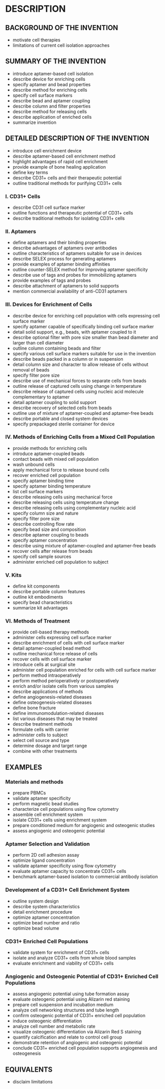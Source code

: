 # DESCRIPTION

## BACKGROUND OF THE INVENTION

- motivate cell therapies
- limitations of current cell isolation approaches

## SUMMARY OF THE INVENTION

- introduce aptamer-based cell isolation
- describe device for enriching cells
- specify aptamer and bead properties
- describe method for enriching cells
- specify cell surface markers
- describe bead and aptamer coupling
- describe column and filter properties
- describe method for releasing cells
- describe application of enriched cells
- summarize invention

## DETAILED DESCRIPTION OF THE INVENTION

- introduce cell enrichment device
- describe aptamer-based cell enrichment method
- highlight advantages of rapid cell enrichment
- provide example of bone healing application
- define key terms
- describe CD31+ cells and their therapeutic potential
- outline traditional methods for purifying CD31+ cells

### I. CD31+ Cells

- describe CD31 cell surface marker
- outline functions and therapeutic potential of CD31+ cells
- describe traditional methods for isolating CD31+ cells

### II. Aptamers

- define aptamers and their binding properties
- describe advantages of aptamers over antibodies
- outline characteristics of aptamers suitable for use in devices
- describe SELEX process for generating aptamers
- provide examples of aptamer binding affinities
- outline counter-SELEX method for improving aptamer specificity
- describe use of tags and probes for immobilizing aptamers
- provide examples of tags and probes
- describe attachment of aptamers to solid supports
- mention commercial availability of anti-CD31 aptamers

### III. Devices for Enrichment of Cells

- describe device for enriching cell population with cells expressing cell surface marker
- specify aptamer capable of specifically binding cell surface marker
- detail solid support, e.g., beads, with aptamer coupled to it
- describe optional filter with pore size smaller than bead diameter and larger than cell diameter
- outline column containing beads and filter
- specify various cell surface markers suitable for use in the invention
- describe beads packed in a column or in suspension
- detail column size and character to allow release of cells without removal of beads
- specify filter pore size
- describe use of mechanical forces to separate cells from beads
- outline release of captured cells using change in temperature
- describe release of captured cells using nucleic acid molecule complementary to aptamer
- detail aptamer coupling to solid support
- describe recovery of selected cells from beads
- outline use of mixture of aptamer-coupled and aptamer-free beads
- describe portable and closed system devices
- specify prepackaged sterile container for device

### IV. Methods of Enriching Cells from a Mixed Cell Population

- provide methods for enriching cells
- introduce aptamer-coupled beads
- contact beads with mixed cell population
- wash unbound cells
- apply mechanical force to release bound cells
- recover enriched cell population
- specify aptamer binding time
- specify aptamer binding temperature
- list cell surface markers
- describe releasing cells using mechanical force
- describe releasing cells using temperature change
- describe releasing cells using complementary nucleic acid
- specify column size and nature
- specify filter pore size
- describe controlling flow rate
- specify bead size and composition
- describe aptamer coupling to beads
- specify aptamer concentration
- describe using mixture of aptamer-coupled and aptamer-free beads
- recover cells after release from beads
- specify cell sample sources
- administer enriched cell population to subject

### V. Kits

- define kit components
- describe portable column features
- outline kit embodiments
- specify bead characteristics
- summarize kit advantages

### VI. Methods of Treatment

- provide cell-based therapy methods
- administer cells expressing cell surface marker
- describe enrichment of cells with cell surface marker
- detail aptamer-coupled bead method
- outline mechanical force release of cells
- recover cells with cell surface marker
- introduce cells at surgical site
- administer cell population enriched for cells with cell surface marker
- perform method intraoperatively
- perform method perioperatively or postoperatively
- enrich and/or isolate cells from various samples
- describe applications of methods
- define angiogenesis-related diseases
- define osteogenesis-related diseases
- define bone fracture
- define immunomodulation-related diseases
- list various diseases that may be treated
- describe treatment methods
- formulate cells with carrier
- administer cells to subject
- select cell source and type
- determine dosage and target range
- combine with other treatments

## EXAMPLES

### Materials and methods

- prepare PBMCs
- validate aptamer specificity
- perform magnetic bead studies
- characterize cell populations using flow cytometry
- assemble cell enrichment system
- isolate CD31+ cells using enrichment system
- prepare conditioned medium for angiogenic and osteogenic studies
- assess angiogenic and osteogenic potential

### Aptamer Selection and Validation

- perform 2D cell adhesion assay
- optimize ligand concentration
- validate aptamer specificity using flow cytometry
- evaluate aptamer capacity to concentrate CD31+ cells
- benchmark aptamer-based isolation to commercial antibody isolation

### Development of a CD31+ Cell Enrichment System

- outline system design
- describe system characteristics
- detail enrichment procedure
- optimize aptamer concentration
- optimize bead number and ratio
- optimize bead volume

### CD31+ Enriched Cell Populations

- validate system for enrichment of CD31+ cells
- isolate and analyze CD31+ cells from whole blood samples
- evaluate enrichment and viability of CD31+ cells

### Angiogenic and Osteogenic Potential of CD31+ Enriched Cell Populations

- assess angiogenic potential using tube formation assay
- evaluate osteogenic potential using Alizarin red staining
- prepare cell suspension and incubation medium
- analyze cell networking structures and tube length
- confirm osteogenic potential of CD31+ enriched cell population
- induce osteogenic differentiation
- analyze cell number and metabolic rate
- visualize osteogenic differentiation via Alizarin Red S staining
- quantify calcification and relate to control cell group
- demonstrate retention of angiogenic and osteogenic potential
- conclude CD31+ enriched cell population supports angiogenesis and osteogenesis

## EQUIVALENTS

- disclaim limitations

